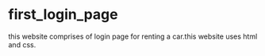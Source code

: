 # first_login_page
this website comprises of login page for renting a car.this website uses html and css.
